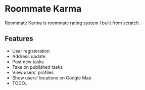 # Roommate Karma

Roommate Karma is roommate rating system I built from scratch. 

## Features
* User registeration
* Address update
* Post new tasks
* Take on published tasks
* View users' profiles
* Show users' locations on Google Map
* TODO..


